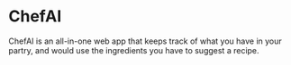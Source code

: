 # ChefAI
ChefAI is an all-in-one web app that keeps track of what you have in your partry, and would use the ingredients you have to suggest a recipe.
